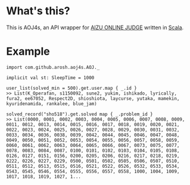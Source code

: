 What's this?
==========

This is AOJ4s, an API wrapper for [AIZU ONLINE JUDGE](http://judge.u-aizu.ac.jp/onlinejudge/) written in [Scala](http://www.scala-lang.org/).

Example
==========
	import com.github.arosh.aoj4s.AOJ._

	implicit val st: SleepTime = 1000

	user_list(solved_min = 500).get.user.map { _.id }
	>> List(K_Operafan, s1150092, sune2, yukim, ishikado, lyrically, fura2, ee67052, Respect2D, shioshiota, laycurse, yutaka, mamekin, kyuridenamida, rankalee, blue_jam)

	solved_record("sho518").get.solved map { _.problem_id }
	>> List(0000, 0001, 0002, 0003, 0004, 0005, 0006, 0007, 0008, 0009, 0011, 0012, 0013, 0014, 0015, 0016, 0017, 0018, 0019, 0020, 0021, 0022, 0023, 0024, 0025, 0026, 0027, 0028, 0029, 0030, 0031, 0032, 0033, 0034, 0036, 0038, 0039, 0042, 0044, 0045, 0046, 0047, 0048, 0049, 0050, 0051, 0052, 0053, 0054, 0055, 0056, 0057, 0058, 0059, 0060, 0061, 0062, 0063, 0064, 0065, 0066, 0067, 0073, 0075, 0077, 0078, 0083, 0084, 0087, 0100, 0101, 0102, 0103, 0104, 0105, 0108, 0126, 0127, 0151, 0156, 0200, 0205, 0206, 0216, 0217, 0218, 0219, 0222, 0226, 0227, 0229, 0500, 0501, 0502, 0505, 0506, 0507, 0510, 0511, 0512, 0513, 0515, 0516, 0521, 0522, 0526, 0532, 0533, 0534, 0543, 0545, 0546, 0554, 0555, 0556, 0557, 0558, 1000, 1004, 1009, 1017, 1018, 1019, 1027, 1...